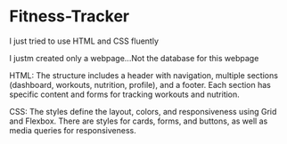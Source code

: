 # Fitness-Tracker
I just tried to use HTML and CSS fluently

I justm  created only a webpage...Not the database for this webpage

HTML: The structure includes a header with navigation, multiple sections (dashboard, workouts, nutrition, profile), and a footer. Each section has specific content and forms for tracking workouts and nutrition.

CSS: The styles define the layout, colors, and responsiveness using Grid and Flexbox. There are styles for cards, forms, and buttons, as well as media queries for responsiveness.
